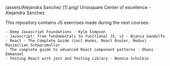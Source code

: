 (assets/Alejandra Sanchez (1).png)
Unosquare Center of excellence - Alejandra Sánchez

This repository contains JS exercises made during the next courses: 

	- Deep Javascript Foundations - Kyle Simpson
	- Javascript: from fundamentals to functional JS, v2 - Bianca Gandolfo
	- React - The Complete Guide (incl Hooks, React Router, Redux) - Maximilian Schwarzmuller
	- The complete guide to advanced React component patterns - Ohans Emmanuel
	- Testing React with jest and Testing Library - Bonnie Schulkin
 

